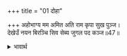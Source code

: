 +++
title = "01 दोहा"

+++
अहोभाग्य मम अमित अति राम कृपा सुख पुञ्ज।  
देखेउँ नयन बिरञ्चि सिव सेब्य जुगल पद कञ्ज॥47॥  

<details><summary>भावार्थ</summary>

हे कृपा और सुख के पुञ्ज श्री रामजी! मेरा अत्यन्त असीम सौभाग्य है, जो मैन्ने ब्रह्मा और शिवजी के द्वारा सेवित युगल चरण कमलों को अपने नेत्रों से देखा॥47॥  
</details>



